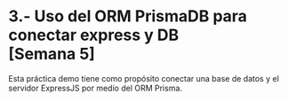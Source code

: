 # 3.- Uso del ORM PrismaDB para conectar express y DB <br>[Semana 5] 

Esta práctica demo tiene como propósito conectar una base de datos y el servidor ExpressJS por medio del ORM Prisma.
